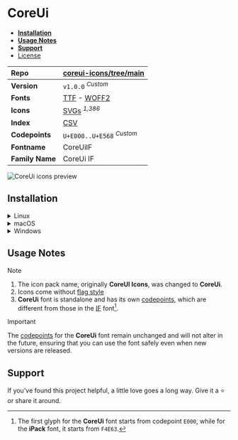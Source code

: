 # CoreUi

- [**Installation**](#installation)
- [**Usage Notes**](#usage-notes)
- [**Support**](#support)
- [License](#license)

| Repo            | [coreui-icons/tree/main](https://github.com/coreui/coreui-icons)                                                                                                            |
| :-------------- | :-------------------------------------------------------------------------------------------------------------------------------------------------------------------------- |
| **Version**     | `v1.0.0` <sup>_Custom_</sup>                                                                                                                                                |
| **Fonts**       | [TTF](https://raw.githubusercontent.com/iconicFonts/if/main/fonts/TTF/CoreUi.ttf) - [WOFF2](https://raw.githubusercontent.com/iconicFonts/if/main/fonts/WOFF2/CoreUi.woff2) |
| **Icons**       | [SVGs](https://github.com/iconicFonts/if/tree/main/packs/CoreUi/svgs) <sup>_1,386_</sup>                                                                                    |
| **Index**       | [CSV](https://github.com/iconicFonts/if/blob/main/indices/CoreUi.csv)                                                                                                       |
| **Codepoints**  | `U+E000..U+E568` <sup>_Custom_</sup>                                                                                                                                        |
| **Fontname**    | CoreUiIF                                                                                                                                                                    |
| **Family Name** | CoreUi IF                                                                                                                                                                   |

<picture>
  <source media="(prefers-color-scheme: dark)" srcset="https://raw.githubusercontent.com/iconicFonts/if/main/imgs/CoreUi_dark.png">
  <img alt="CoreUi icons preview" src="https://raw.githubusercontent.com/iconicFonts/if/main/imgs/CoreUi_light.png">
</picture>

## Installation

<details>

<summary>Linux</summary>

```sh
curl -o ~/.local/share/fonts/CoreUi.ttf https://raw.githubusercontent.com/iconicFonts/if/main/fonts/TTF/CoreUi.ttf
```

Refresh font cache:

```sh
fc-cache -f ~/.local/share/fonts
```

</details>

<details>

<summary>macOS</summary>

```sh
curl -o ~/Library/Fonts/CoreUi.ttf https://raw.githubusercontent.com/iconicFonts/if/main/fonts/TTF/CoreUi.ttf
```

</details>

<details>

<summary>Windows</summary>

```sh
curl -o C:\Windows\Fonts\CoreUi.ttf https://raw.githubusercontent.com/iconicFonts/if/main/fonts/TTF/CoreUi.ttf
```

</details>

## Usage Notes

> [!NOTE]
>
> 1. The icon pack name, originally **CoreUI Icons**, was changed to **CoreUi**.
> 2. Icons come without [flag style](https://github.com/coreui/coreui-icons/tree/main/svg/flag)
> 3. **CoreUi** font is standalone and has its own [codepoints](https://github.com/iconicFonts/if/blob/main/indices/CoreUi.csv), which are different from those in the [IF](https://github.com/iconicFonts/if/blob/main/indices/if.csv) font[^1].

> [!IMPORTANT]
> The [codepoints](https://github.com/iconicFonts/if/blob/main/indices/CoreUi.csv) for the **CoreUi** font remain unchanged and will not alter in the future, ensuring that you can use the font safely even when new versions are released.

## Support

If you've found this project helpful, a little love goes a long way. Give it a :star: or share it around.

[^1]: The first glyph for the **CoreUi** font starts from codepoint `E000`, while for the **iPack** font, it starts from `F4E63`.

